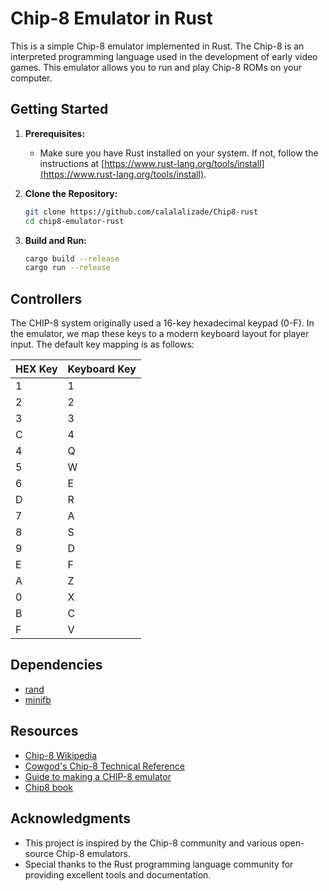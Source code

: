 # Chip-8 Emulator in Rust

This is a simple Chip-8 emulator implemented in Rust. The Chip-8 is an interpreted programming language used in the development of early video games. This emulator allows you to run and play Chip-8 ROMs on your computer.


## Getting Started

1. **Prerequisites:**
    - Make sure you have Rust installed on your system. If not, follow the instructions at [https://www.rust-lang.org/tools/install](https://www.rust-lang.org/tools/install).

2. **Clone the Repository:**
    ```bash
    git clone https://github.com/calalalizade/Chip8-rust
    cd chip8-emulator-rust
    ```

3. **Build and Run:**
    ```bash
    cargo build --release
    cargo run --release
    ```

    
## Controllers

The CHIP-8 system originally used a 16-key hexadecimal keypad (0-F). In the emulator, we map these keys to a modern keyboard layout for player input. The default key mapping is as follows:

| HEX Key | Keyboard Key |
| ------- | ------------ |
|   1     |      1       |
|   2     |      2       |
|   3     |      3       |
|   C     |      4       |
|   4     |      Q       |
|   5     |      W       |
|   6     |      E       |
|   D     |      R       |
|   7     |      A       |
|   8     |      S       |
|   9     |      D       |
|   E     |      F       |
|   A     |      Z       |
|   0     |      X       |
|   B     |      C       |
|   F     |      V       |

## Dependencies

- [rand](https://crates.io/crates/rand)
- [minifb](https://crates.io/crates/minifb)

## Resources

- [Chip-8 Wikipedia](https://en.wikipedia.org/wiki/CHIP-8)
- [Cowgod's Chip-8 Technical Reference](http://devernay.free.fr/hacks/chip8/C8TECH10.HTM)
- [Guide to making a CHIP-8 emulator](https://tobiasvl.github.io/blog/write-a-chip-8-emulator/)
- [Chip8 book](https://aquova.net/chip8/chip8.pdf)

## Acknowledgments

- This project is inspired by the Chip-8 community and various open-source Chip-8 emulators.
- Special thanks to the Rust programming language community for providing excellent tools and documentation.


